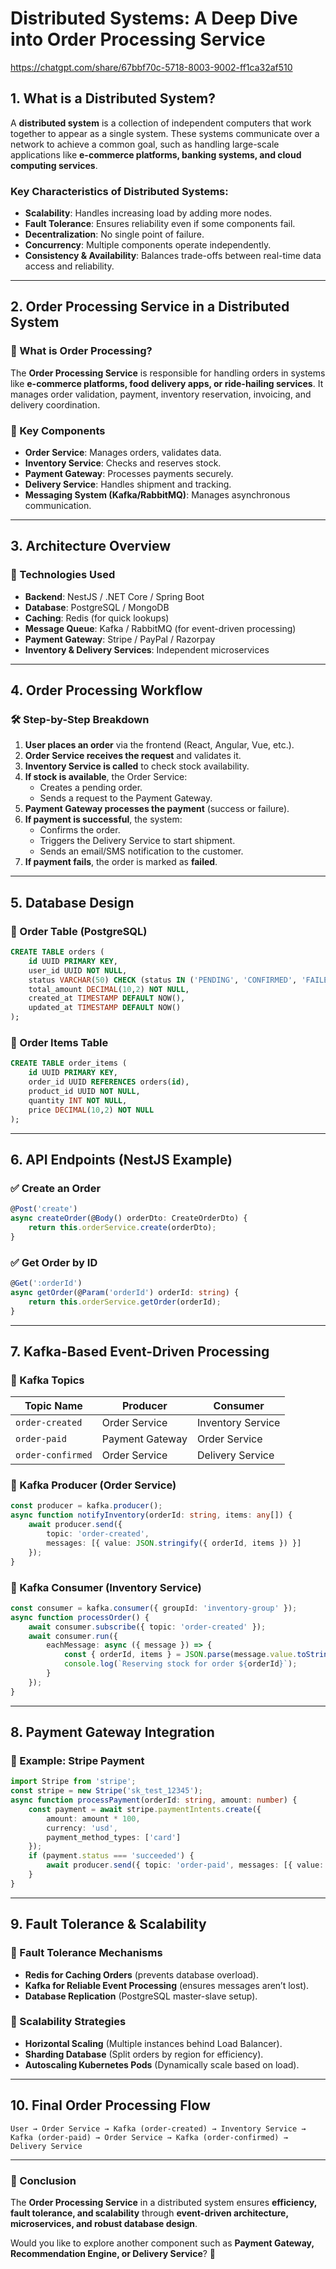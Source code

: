 # **Distributed Systems: A Deep Dive into Order Processing Service**
https://chatgpt.com/share/67bbf70c-5718-8003-9002-ff1ca32af510

## **1. What is a Distributed System?**
A **distributed system** is a collection of independent computers that work together to appear as a single system. These systems communicate over a network to achieve a common goal, such as handling large-scale applications like **e-commerce platforms, banking systems, and cloud computing services**.

### **Key Characteristics of Distributed Systems:**
- **Scalability**: Handles increasing load by adding more nodes.
- **Fault Tolerance**: Ensures reliability even if some components fail.
- **Decentralization**: No single point of failure.
- **Concurrency**: Multiple components operate independently.
- **Consistency & Availability**: Balances trade-offs between real-time data access and reliability.

---

## **2. Order Processing Service in a Distributed System**

### **🔹 What is Order Processing?**
The **Order Processing Service** is responsible for handling orders in systems like **e-commerce platforms, food delivery apps, or ride-hailing services**. It manages order validation, payment, inventory reservation, invoicing, and delivery coordination.

### **🔹 Key Components**
- **Order Service**: Manages orders, validates data.
- **Inventory Service**: Checks and reserves stock.
- **Payment Gateway**: Processes payments securely.
- **Delivery Service**: Handles shipment and tracking.
- **Messaging System (Kafka/RabbitMQ)**: Manages asynchronous communication.

---

## **3. Architecture Overview**
### **📌 Technologies Used**
- **Backend**: NestJS / .NET Core / Spring Boot
- **Database**: PostgreSQL / MongoDB
- **Caching**: Redis (for quick lookups)
- **Message Queue**: Kafka / RabbitMQ (for event-driven processing)
- **Payment Gateway**: Stripe / PayPal / Razorpay
- **Inventory & Delivery Services**: Independent microservices

---

## **4. Order Processing Workflow**
### **🛠️ Step-by-Step Breakdown**
1. **User places an order** via the frontend (React, Angular, Vue, etc.).
2. **Order Service receives the request** and validates it.
3. **Inventory Service is called** to check stock availability.
4. **If stock is available**, the Order Service:
    - Creates a pending order.
    - Sends a request to the Payment Gateway.
5. **Payment Gateway processes the payment** (success or failure).
6. **If payment is successful**, the system:
    - Confirms the order.
    - Triggers the Delivery Service to start shipment.
    - Sends an email/SMS notification to the customer.
7. **If payment fails**, the order is marked as **failed**.

---

## **5. Database Design**
### **🔹 Order Table (PostgreSQL)**
```sql
CREATE TABLE orders (
    id UUID PRIMARY KEY,
    user_id UUID NOT NULL,
    status VARCHAR(50) CHECK (status IN ('PENDING', 'CONFIRMED', 'FAILED', 'SHIPPED')),
    total_amount DECIMAL(10,2) NOT NULL,
    created_at TIMESTAMP DEFAULT NOW(),
    updated_at TIMESTAMP DEFAULT NOW()
);
```

### **🔹 Order Items Table**
```sql
CREATE TABLE order_items (
    id UUID PRIMARY KEY,
    order_id UUID REFERENCES orders(id),
    product_id UUID NOT NULL,
    quantity INT NOT NULL,
    price DECIMAL(10,2) NOT NULL
);
```

---

## **6. API Endpoints (NestJS Example)**
### **✅ Create an Order**
```typescript
@Post('create')
async createOrder(@Body() orderDto: CreateOrderDto) {
    return this.orderService.create(orderDto);
}
```

### **✅ Get Order by ID**
```typescript
@Get(':orderId')
async getOrder(@Param('orderId') orderId: string) {
    return this.orderService.getOrder(orderId);
}
```

---

## **7. Kafka-Based Event-Driven Processing**
### **🔹 Kafka Topics**
| Topic Name         | Producer         | Consumer           |
|--------------------|-----------------|--------------------|
| `order-created`   | Order Service    | Inventory Service |
| `order-paid`      | Payment Gateway  | Order Service     |
| `order-confirmed` | Order Service    | Delivery Service  |

### **📌 Kafka Producer (Order Service)**
```typescript
const producer = kafka.producer();
async function notifyInventory(orderId: string, items: any[]) {
    await producer.send({
        topic: 'order-created',
        messages: [{ value: JSON.stringify({ orderId, items }) }]
    });
}
```

### **📌 Kafka Consumer (Inventory Service)**
```typescript
const consumer = kafka.consumer({ groupId: 'inventory-group' });
async function processOrder() {
    await consumer.subscribe({ topic: 'order-created' });
    await consumer.run({
        eachMessage: async ({ message }) => {
            const { orderId, items } = JSON.parse(message.value.toString());
            console.log(`Reserving stock for order ${orderId}`);
        }
    });
}
```

---

## **8. Payment Gateway Integration**
### **🔹 Example: Stripe Payment**
```typescript
import Stripe from 'stripe';
const stripe = new Stripe('sk_test_12345');
async function processPayment(orderId: string, amount: number) {
    const payment = await stripe.paymentIntents.create({
        amount: amount * 100,
        currency: 'usd',
        payment_method_types: ['card']
    });
    if (payment.status === 'succeeded') {
        await producer.send({ topic: 'order-paid', messages: [{ value: JSON.stringify({ orderId }) }] });
    }
}
```

---

## **9. Fault Tolerance & Scalability**
### **🔹 Fault Tolerance Mechanisms**
- **Redis for Caching Orders** (prevents database overload).
- **Kafka for Reliable Event Processing** (ensures messages aren’t lost).
- **Database Replication** (PostgreSQL master-slave setup).

### **🔹 Scalability Strategies**
- **Horizontal Scaling** (Multiple instances behind Load Balancer).
- **Sharding Database** (Split orders by region for efficiency).
- **Autoscaling Kubernetes Pods** (Dynamically scale based on load).

---

## **10. Final Order Processing Flow**
```
User → Order Service → Kafka (order-created) → Inventory Service → Kafka (order-paid) → Order Service → Kafka (order-confirmed) → Delivery Service
```

---

### **🚀 Conclusion**
The **Order Processing Service** in a distributed system ensures **efficiency, fault tolerance, and scalability** through **event-driven architecture, microservices, and robust database design**.

Would you like to explore another component such as **Payment Gateway, Recommendation Engine, or Delivery Service**? 🚀

